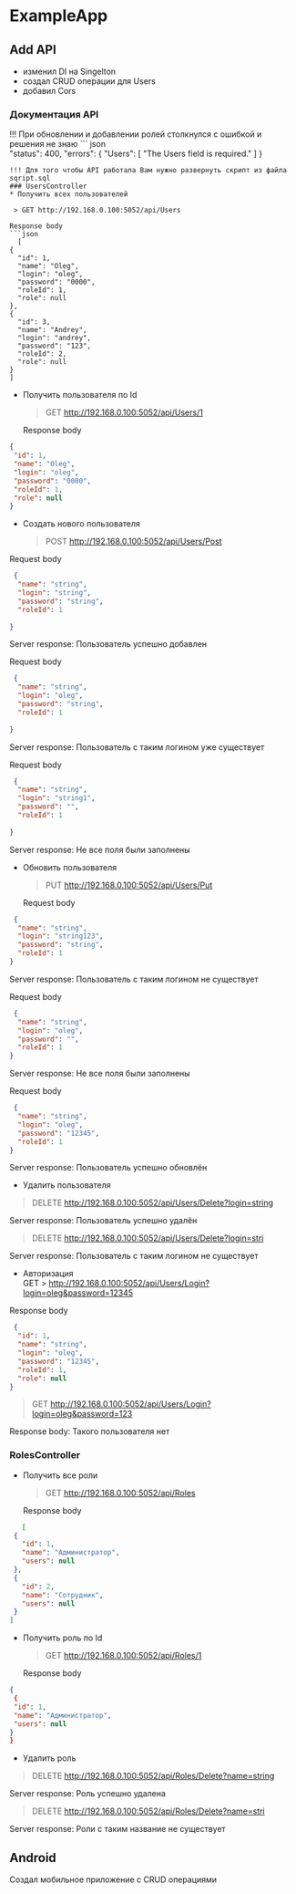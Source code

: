 # ExampleApp

## Add API
* изменил DI на Singelton
* создал CRUD операции для Users
* добавил Cors

### Документация API
!!! При обновлении и добавлении ролей столкнулся с ошибкой и решения не знаю ``` json  
"status": 400,
  "errors": {
    "Users": [
      "The Users field is required."
    ]
  }
  ```
!!! Для того чтобы API работала Вам нужно развернуть скрипт из файла sqript.sql
### UsersController
 * Получить всех пользователей
   
   > GET http://192.168.0.100:5052/api/Users
   
  Response body 
 ```json
    [
  {
    "id": 1,
    "name": "Oleg",
    "login": "oleg",
    "password": "0000",
    "roleId": 1,
    "role": null
  },
  {
    "id": 3,
    "name": "Andrey",
    "login": "andrey",
    "password": "123",
    "roleId": 2,
    "role": null
  }
]
 ```

 * Получить пользователя по Id
   
   > GET http://192.168.0.100:5052/api/Users/1
   
   Response body 
 ```json
 {
  "id": 1,
  "name": "Oleg",
  "login": "oleg",
  "password": "0000",
  "roleId": 1,
  "role": null
}
 ```

 * Создать нового пользователя
   
   > POST http://192.168.0.100:5052/api/Users/Post
   
  Request body 
```json
 {
  "name": "string",
  "login": "string",
  "password": "string",
  "roleId": 1
  
}
 ```  

 Server response: Пользователь успешно добавлен  

 Request body 
```json
 {
  "name": "string",
  "login": "oleg",
  "password": "string",
  "roleId": 1
  
}
 ```  
 
 Server response: Пользователь с таким логином уже существует  
 
 Request body 
```json
 {
  "name": "string",
  "login": "string1",
  "password": "",
  "roleId": 1
  
}
 ```  
 
 Server response: Не все поля были заполнены  
 

 * Обновить пользователя
   
   >  PUT http://192.168.0.100:5052/api/Users/Put
   
   Request body 
```json
 {
  "name": "string",
  "login": "string123",
  "password": "string",
  "roleId": 1
}
```  

Server response: Пользователь с таким логином не существует  

Request body 
```json
 {
  "name": "string",
  "login": "oleg",
  "password": "",
  "roleId": 1
} 
 ```  
 Server response: Не все поля были заполнены  

 Request body 
```json
 {
  "name": "string",
  "login": "oleg",
  "password": "12345",
  "roleId": 1
}
 ```  
 Server response: Пользователь успешно обновлён

 * Удалить пользователя    
> DELETE  http://192.168.0.100:5052/api/Users/Delete?login=string  

 Server response: Пользователь успешно удалён  
 
> DELETE   http://192.168.0.100:5052/api/Users/Delete?login=stri

 Server response: Пользователь с таким логином не существует  
 * Авторизация  
GET > http://192.168.0.100:5052/api/Users/Login?login=oleg&password=12345
   	
Response body  
```json
 {
  "id": 1,
  "name": "string",
  "login": "oleg",
  "password": "12345",
  "roleId": 1,
  "role": null
}
 ```

> GET  http://192.168.0.100:5052/api/Users/Login?login=oleg&password=123
   	
Response body: Такого пользователя нет  

   
### RolesController
* Получить все роли
   
   > GET http://192.168.0.100:5052/api/Roles
   
  Response body 
 ```json
    [
  {
    "id": 1,
    "name": "Администратор",
    "users": null
  },
  {
    "id": 2,
    "name": "Сотрудник",
    "users": null
  }
]
 ```

 * Получить роль по Id
   
   > GET http://192.168.0.100:5052/api/Roles/1
   
   Response body 
 ```json
 {
  {
  "id": 1,
  "name": "Администратор",
  "users": null
}
}
 ```
* Удалить роль    
> DELETE  http://192.168.0.100:5052/api/Roles/Delete?name=string  

 Server response: Роль успешно удалена
 
> DELETE   http://192.168.0.100:5052/api/Roles/Delete?name=stri  

 Server response: Роли с таким название не существует

## Android

Создал мобильное приложение с CRUD операциями
